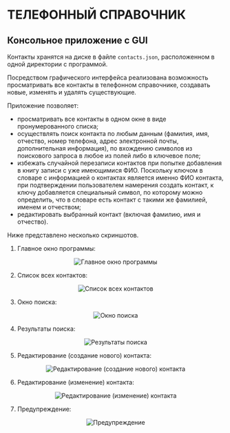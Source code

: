 # ТЕЛЕФОННЫЙ СПРАВОЧНИК
## Консольное приложение с GUI

Контакты хранятся на диске в файле `contacts.json`, расположенном в одной директории с программой.

Посредством графического интерфейса реализована возможность просматривать все контакты в телефонном справочнике, создавать новые, изменять и удалять существующие.

Приложение позволяет:
* просматривать все контакты в одном окне в виде пронумерованного списка;
* осуществлять поиск контакта по любым данным (фамилия, имя, отчество, номер телефона, адрес электронной почты, дополнительная информация), по вхождению символов из поискового запроса в любое из полей либо в ключевое поле;
* избежать случайной перезаписи контактов при попытке добавления в книгу записи с уже имеющимися ФИО. Поскольку ключом в словаре с информацией о контактах является именно ФИО контакта, при подтверждении пользователем намерения создать контакт, к ключу добавляется специальный символ, по которому можно определить, что в словаре есть контакт с такими же фамилией, именем и отчеством;
* редактировать выбранный контакт (включая фамилию, имя и отчество).

Ниже представлено несколько скриншотов.
1. Главное окно программы:
<p align="center"><image src="/src/Главное окно.jpg" alt="Главное окно программы"></p>

2. Список всех контактов:
<p align="center"><image src="/src/Список всех контактов.jpg" alt="Список всех контактов"></p>

3. Окно поиска:
<p align="center"><image src="/src/Окно поиска.jpg" alt="Окно поиска"></p>

4. Результаты поиска:
<p align="center"><image src="/src/Результаты поиска.jpg" alt="Результаты поиска"></p>

5. Редактирование (создание нового) контакта:
<p align="center"><image src="/src/Редактирование (создание нового) контакта.jpg" alt="Редактирование (создание нового) контакта"></p>

6. Редактирование (изменение) контакта:
<p align="center"><image src="/src/Редактирование (изменение) контакта.jpg" alt="Редактирование (изменение) контакта"></p>

7. Предупреждение:
<p align="center"><image src="/src/Предупреждение.jpg" alt="Предупреждение"></p>